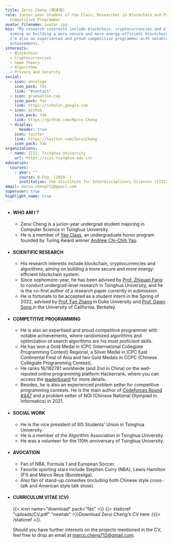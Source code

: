 ```yaml
---
title: Zerui Cheng (程泽瑞)
role: Junior-year Student of Yao Class, Researcher in Blockchain and Proud
  Competitive Programmer
avatar_filename: avatar.jpg
bio: "My research interests include blockchain, cryptocurrencies and algorithms,
  aiming on building a more secure and more energy-efficient blockchain system.
  I'm also an experienced and proud competitive programmer with notable
  achievements. "
interests:
  - Blockchain
  - Cryptocurrencies
  - Game Theory
  - Algorithms
  - Privacy and Security
social:
  - icon: envelope
    icon_pack: fas
    link: "#contact"
  - icon: graduation-cap
    icon_pack: fas
    link: https://scholar.google.com
  - icon: github
    icon_pack: fab
    link: https://github.com/Marco-Cheng
  - display:
      header: true
    icon: twitter
    link: https://twitter.com/ZeruiCheng
    icon_pack: fab
organizations:
  - name: IIIS, Tsinghua University
    url: https://iiis.tsinghua.edu.cn/
education:
  courses:
    - year: ""
      course: B.Eng. (2019- )
      institution: the Insititute for Interdisciplinary Sciences (IIIS), Tsinghua University
email: marco.cheng712@gmail.com
superuser: true
highlight_name: true
---
```

* #### **WHO AM I ?**

  * Zerui Cheng is a junior-year undergrad student majoring in Computer Science in Tsinghua University. 
  * He is a member of [Yao Class](https://iiis.tsinghua.edu.cn/en/yaoclass/), an undergraduate honor program founded by Turing Award winner [Andrew Chi-Chih Yao](https://iiis.tsinghua.edu.cn/yao/). 
* #### **SCIENTIFIC RESEARCH**

  * His research interests include blockchain, cryptocurrencies and algorithms, aiming on building a more secure and more energy-efficient blockchain system. 
  * Since sophomore-year, he has been advised by [Prof. Zhixuan Fang](https://people.iiis.tsinghua.edu.cn/~fang/) to conduct undergrad-level research in Tsinghua University, and he is the co-first author of a research paper currently in submission. 
  * He is fortunate to be accepted as a student intern in the Spring of 2022, advised by [Prof. Fan Zhang](fanzhang.me) in Duke University and [Prof. Dawn Song ](https://people.eecs.berkeley.edu/~dawnsong/)in the University of California, Berkeley.
* #### **COMPETITIVE PROGRAMMING**

  * He is also an expertised and proud competitive programmer with notable achievements, where randomized algorithms and optimization of search algorithms are his most proficient skills. 
  * He has won a Gold Medal in ICPC (International Collegiate Programming Contest) Regional, a Silver Medal in ICPC East Continental Final of Asia and two Gold Medals in CCPC (Chinese Collegiate Programming Contest).
  * He ranks 16/182781 worldwide (and 2nd in China) on the well-reputed online programming platform Hackerrank, where you can access the [leaderboard](https://www.hackerrank.com/leaderboard) for more details. 
  * Besides, he is also an experienced problem setter for competitive programming contests. He is the main author of [Codeforces Round #447](https://codeforces.com/contest/894) and a problem setter of NOI (Chinese National Olympiad in Informatics) in 2021. 
* #### **SOCIAL WORK**

  * He is the vice president of IIIS Students' Union in Tsinghua University.
  * He is a member of the Algorithm Association in Tsinghua University.
  * He was a volunteer for the 110th anniversary of Tsinghua University.
* #### AVOCATION

  * Fan of NBA, Formula 1 and European Soccer.
  * Favorite sporting stars include Stephen Curry (NBA), Lewis Hamilton (F1) and Marco Reus (Bundesliga).
  * Also fan of stand-up comedies (including both Chinese style cross-talk and American style talk show).
* #### **CURRICULUM VITAE (CV)**

  {{< icon name="download" pack="fas" >}}  {{< staticref "uploads/CV.pdf" "newtab" >}}Download Zerui Cheng's CV here :){{< /staticref >}}.

  Should you have further interests on the projects mentioned in the CV, feel free to drop an email at [marco.cheng712@gmail.com](marco.cheng712@gmail.com).